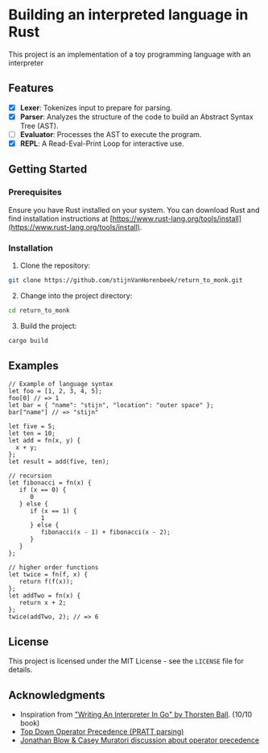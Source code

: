 # Building an interpreted language in Rust

This project is an implementation of a toy programming language with an interpreter

## Features

- [x] **Lexer**: Tokenizes input to prepare for parsing.
- [x] **Parser**: Analyzes the structure of the code to build an Abstract Syntax Tree (AST).
- [ ] **Evaluator**: Processes the AST to execute the program.
- [x] **REPL**: A Read-Eval-Print Loop for interactive use.

## Getting Started

### Prerequisites

Ensure you have Rust installed on your system. You can download Rust and find installation instructions at [https://www.rust-lang.org/tools/install](https://www.rust-lang.org/tools/install).

### Installation

1. Clone the repository:

```sh
git clone https://github.com/stijnVanHorenbeek/return_to_monk.git
```

2. Change into the project directory:

```sh
cd return_to_monk
```

3. Build the project:

```sh
cargo build
```

## Examples

```monkey
// Example of language syntax
let foo = [1, 2, 3, 4, 5];
foo[0] // => 1
let bar = { "name": "stijn", "location": "outer space" };
bar["name"] // => "stijn"

let five = 5;
let ten = 10;
let add = fn(x, y) {
  x + y;
};
let result = add(five, ten);

// recursion
let fibonacci = fn(x) {
   if (x == 0) {
      0
   } else {
      if (x == 1) {
         1
      } else {
         fibonacci(x - 1) + fibonacci(x - 2);
      }
   }
};

// higher order functions
let twice = fn(f, x) {
   return f(f(x));
};
let addTwo = fn(x) {
   return x + 2;
};
twice(addTwo, 2); // => 6
```

## License

This project is licensed under the MIT License - see the `LICENSE` file for details.

## Acknowledgments

- Inspiration from ["Writing An Interpreter In Go" by Thorsten Ball](https://interpreterbook.com). (10/10 book)
- [Top Down Operator Precedence (PRATT parsing)](https://tdop.github.io/)
- [Jonathan Blow & Casey Muratori discussion about operator precedence](https://www.youtube.com/watch?v=fIPO4G42wYE)
